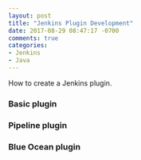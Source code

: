 ```yaml
---
layout: post
title: "Jenkins Plugin Development"
date: 2017-08-29 08:47:17 -0700
comments: true
categories: 
- Jenkins
- Java
---
```


How to create a Jenkins plugin.

<!--more-->

### Basic plugin

### Pipeline plugin

### Blue Ocean plugin

